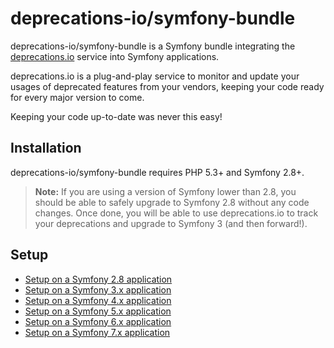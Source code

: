 # deprecations-io/symfony-bundle

deprecations-io/symfony-bundle is a Symfony bundle integrating the [deprecations.io](https://deprecations.io) 
service into Symfony applications.

deprecations.io is a plug-and-play service to monitor and update your usages of deprecated features from your 
vendors, keeping your code ready for every major version to come. 

Keeping your code up-to-date was never this easy!

## Installation

deprecations-io/symfony-bundle requires PHP 5.3+ and Symfony 2.8+.

> **Note:** If you are using a version of Symfony lower than 2.8, you should be able to safely
> upgrade to Symfony 2.8 without any code changes. Once done, you will be able to use deprecations.io
> to track your deprecations and upgrade to Symfony 3 (and then forward!).

## Setup

* [Setup on a Symfony 2.8 application](docs/setup-2.8.md)
* [Setup on a Symfony 3.x application](docs/setup-3.md)
* [Setup on a Symfony 4.x application](docs/setup-4.md)
* [Setup on a Symfony 5.x application](docs/setup-5.md)
* [Setup on a Symfony 6.x application](docs/setup-6.md)
* [Setup on a Symfony 7.x application](docs/setup-7.md)
